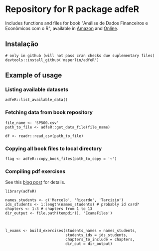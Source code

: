 # Repository for R package adfeR

Includes functions and files for book "Análise de Dados Financeiros e Econômicos com o R", available in [Amazon](https://www.amazon.com.br/dp/B08WNC27ZY) and [Online](https://www.msperlin.com/adfeR/).

## Instalação

```
# only in github (will not pass cran checks due suplementary files)
devtools::install_github('msperlin/adfeR')
```

## Example of usage

### Listing available datasets

```
adfeR::list_available_data()
```

### Fetching data from book repository

```
file_name <- 'SP500.csv'
path_to_file <- adfeR::get_data_file(file_name)

df <- readr::read_csv(path_to_file)
```

### Copying all book files to local directory

```
flag <- adfeR::copy_book_files(path_to_copy = '~')
```

### Compiling pdf exercises 

See this [blog post](https://www.msperlin.com/blog/post/2021-02-18-dynamic-exercises-adfer/) for details.

```
library(adfeR)

names_students <- c('Marcelo', 'Ricardo', 'Tarcizio')
ids_students <- 1:length(names_students) # probably id card?
chapters <- 1:3 # chapters from 1 to 13
dir_output <- file.path(tempdir(), 'ExamsFiles')



l_exams <- build_exercises(students_names = names_students, 
                           students_ids = ids_students, 
                           chapters_to_include = chapters,
                           dir_out = dir_output)
```
